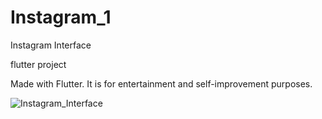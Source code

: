 # Instagram_1
Instagram Interface

flutter project

Made with Flutter. It is for entertainment and self-improvement purposes.

![Instagram_Interface](https://github.com/13THZOGII/Instagram_1/assets/132939884/3b114305-7667-4bee-ab3a-8fe67f7ba5bf)
